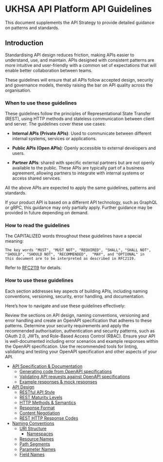 # UKHSA API Platform API Guidelines

This document supplements the API Strategy to provide detailed guidance on patterns and standards.

## Introduction

Standardising API design reduces friction, making APIs easier to understand, use, and maintain. APIs designed with consistent patterns are more intuitive and user-friendly with a common set of expectations that will enable better collaboration between teams.

These guidelines will ensure that all APIs follow accepted design, security and governance models, thereby raising the bar on API quality across the organisation.

### When to use these guidelines

These guidelines follow the principles of Representational State Transfer (REST), using HTTP methods and stateless communication between client and server. The guidelines cover these use cases:

- **Internal APIs (Private APIs)**: Used to communicate between different internal systems, services or applications.

- **Public APIs (Open APIs)**: Openly accessible to external developers and users.

- **Partner APIs**: shared with specific external partners but are not openly available to the public. These APIs are typically part of a business agreement, allowing partners to integrate with internal systems or access shared services.

All the above APIs are expected to apply the same guidelines, patterns and standards.

If your product API is based on a different API technology, such as GraphQL or gRPC, this guidance may only partially apply. Further guidance may be provided in future depending on demand.

### How to read the guidelines

The CAPITALIZED words throughout these guidelines have a special meaning:

```text
The key words "MUST", "MUST NOT", "REQUIRED", "SHALL", "SHALL NOT",
"SHOULD", "SHOULD NOT", "RECOMMENDED",  "MAY", and "OPTIONAL" in 
this document are to be interpreted as described in RFC2119.
```

Refer to [RFC2119](https://datatracker.ietf.org/doc/html/rfc2119) for details.

### How to use these guidelines

Each section addresses key aspects of building APIs, including naming conventions, versioning, security, error handling, and documentation.

Here’s how to navigate and use these guidelines effectively:

Review the sections on API design, naming conventions, versioning and error handling and create an OpenAPI specification that adheres to these patterns.
Determine your security requirements and apply the recommended authorisation, authentication and security patterns, such as OAuth 2.0, JWTs, and Role-Based Access Control (RBAC).
Ensure your API is well-documented including error scenarios and example responses within the OpenAPI specification.
Use the recommended tools for linting, validating and testing your OpenAPI specification and other aspects of your API.

- [API Specification \& Documentation](docs/api-specifications-and-documentation.md#api-specification--documentation)
  - [Generating code from OpenAPI specifications](docs/api-specifications-and-documentation.md#generating-code-from-openapi-specifications)
  - [Validating API requests against OpenAPI specifications](docs/api-specifications-and-documentation.md#validating-api-requests-against-openapi-specifications)
  - [Example responses \& mock responses](docs/api-specifications-and-documentation.md#example-responses--mock-responses)
- [API Design](docs/api-design.md#api-design)
  - [RESTful API Style](docs/api-design.md#restful-api-style)
  - [REST Maturity Levels](docs/api-design.md#rest-maturity-levels)
  - [HTTP Methods \& Semantics](docs/api-design.md#http-methods--semantics)
  - [Response Format](docs/api-design.md#response-format)
  - [Content Negotiation](docs/api-design.md#content-negotiation)
  - [REST HTTP Response Codes](docs/api-design.md#rest-http-response-codes)
- [Naming Conventions](docs/naming-conventions.md#naming-conventions)
  - [URI Structure](docs/naming-conventions.md#uri-structure)
    - [Namespaces](docs/naming-conventions.md#namespaces)
  - [Resource Names](docs/naming-conventions.md#resource-names)
  - [Path Segments](docs/naming-conventions.md#path-segments)
  - [Parameter Names](docs/naming-conventions.md#parameter-names)
  - [Field Names](docs/naming-conventions.md#field-names)
  